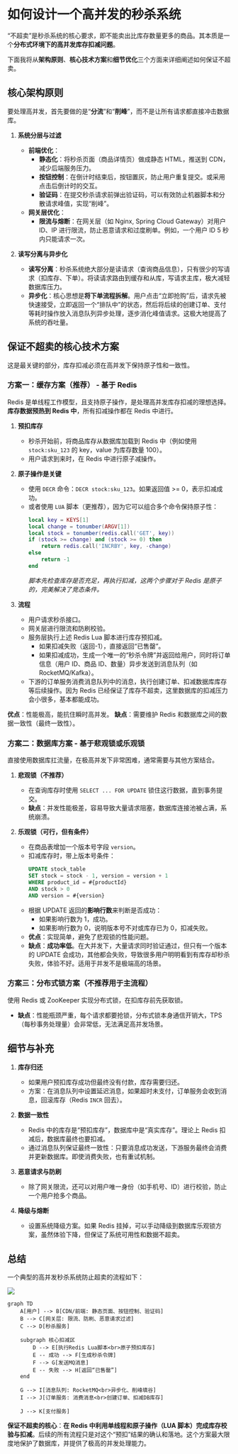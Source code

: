 # 如何设计一个高并发的秒杀系统

“不超卖”是秒杀系统的核心要求，即不能卖出比库存数量更多的商品。其本质是一个**分布式环境下的高并发库存扣减问题**。

下面我将从**架构原则**、**核心技术方案**和**细节优化**三个方面来详细阐述如何保证不超卖。

## 核心架构原则

要处理高并发，首先要做的是“**分流**”和“**削峰**”，而不是让所有请求都直接冲击数据库。

1.  **系统分层与过滤**

    - **前端优化**：
      - **静态化**：将秒杀页面（商品详情页）做成静态 HTML，推送到 CDN，减少后端服务压力。
      - **按钮控制**：在倒计时结束后，按钮置灰，防止用户重复提交。或采用点击后倒计时的交互。
      - **验证码**：在提交秒杀请求前弹出验证码，可以有效防止机器脚本和分散请求峰值，实现“削峰”。
    - **网关层优化**：
      - **限流与熔断**：在网关层（如 Nginx, Spring Cloud Gateway）对用户 ID、IP 进行限流，防止恶意请求和过度刷单。例如，一个用户 ID 5 秒内只能请求一次。

2.  **读写分离与异步化**
    - **读写分离**：秒杀系统绝大部分是读请求（查询商品信息），只有很少的写请求（扣库存、下单）。将读请求路由到缓存和从库，写请求主库，极大减轻数据库压力。
    - **异步化**：核心思想是**将下单流程拆解**。用户点击“立即抢购”后，请求先被快速接受，立即返回一个“排队中”的状态，然后将后续的创建订单、支付等耗时操作放入消息队列异步处理，逐步消化峰值请求。这极大地提高了系统的吞吐量。

## 保证不超卖的核心技术方案

这是最关键的部分，库存扣减必须在高并发下保持原子性和一致性。

### 方案一：缓存方案（推荐） - 基于 Redis

Redis 是单线程工作模型，且支持原子操作，是处理高并发库存扣减的理想选择。**库存数据预热到 Redis 中**，所有扣减操作都在 Redis 中进行。

1.  **预扣库存**

    - 秒杀开始前，将商品库存从数据库加载到 Redis 中（例如使用 `stock:sku_123` 的 key，value 为库存数量 100）。
    - 用户请求到来时，在 Redis 中进行原子减操作。

2.  **原子操作是关键**

    - 使用 `DECR` 命令：`DECR stock:sku_123`。如果返回值 >= 0，表示扣减成功。
    - 或者使用 `LUA` 脚本（更推荐），因为它可以组合多个命令保持原子性：
      ```lua
      local key = KEYS[1]
      local change = tonumber(ARGV[1])
      local stock = tonumber(redis.call('GET', key))
      if (stock >= change) and (stock >= 0) then
          return redis.call('INCRBY', key, -change)
      else
          return -1
      end
      ```
      _脚本先检查库存是否充足，再执行扣减，这两个步骤对于 Redis 是原子的，完美解决了竞态条件。_

3.  **流程**
    - 用户请求秒杀接口。
    - 网关层进行限流和防刷校验。
    - 服务层执行上述 Redis Lua 脚本进行库存预扣减。
      - 如果扣减失败（返回-1），直接返回“已售罄”。
      - 如果扣减成功，生成一个唯一的“秒杀令牌”并返回给用户，同时将订单信息（用户 ID、商品 ID、数量）异步发送到消息队列（如 RocketMQ/Kafka）。
    - 下游的订单服务消费消息队列中的消息，执行创建订单、扣减数据库库存等后续操作。因为 Redis 已经保证了库存不超卖，这里数据库的扣减压力会小很多，基本都能成功。

**优点**：性能极高，能抗住瞬时高并发。
**缺点**：需要维护 Redis 和数据库之间的数据一致性（最终一致性）。

### 方案二：数据库方案 - 基于悲观锁或乐观锁

直接使用数据库扛流量，在极高并发下非常困难，通常需要与其他方案结合。

1.  **悲观锁（不推荐）**

    - 在查询库存时使用 `SELECT ... FOR UPDATE` 锁住这行数据，直到事务提交。
    - **缺点**：并发性能极差，容易导致大量请求阻塞，数据库连接池被占满，系统崩溃。

2.  **乐观锁（可行，但有条件）**
    - 在商品表增加一个版本号字段 `version`。
    - 扣减库存时，带上版本号条件：
      ```sql
      UPDATE stock_table
      SET stock = stock - 1, version = version + 1
      WHERE product_id = #{productId}
      AND stock > 0
      AND version = #{version}
      ```
    - 根据 UPDATE 返回的**影响行数**来判断是否成功：
      - 如果影响行数为 1，成功。
      - 如果影响行数为 0，说明版本号不对或库存已为 0，扣减失败。
    - **优点**：实现简单，避免了悲观锁的性能问题。
    - **缺点**：**成功率低**。在大并发下，大量请求同时验证通过，但只有一个版本的 UPDATE 会成功，其他都会失败，导致很多用户明明看到有库存却秒杀失败，体验不好。适用于并发不是极端高的场景。

### 方案三：分布式锁方案（不推荐用于主流程）

使用 Redis 或 ZooKeeper 实现分布式锁，在扣库存前先获取锁。

- **缺点**：性能瓶颈严重，每个请求都要抢锁，分布式锁本身通信开销大，TPS（每秒事务处理量）会非常低，无法满足高并发场景。

## 细节与补充

1.  **库存归还**

    - 如果用户预扣库存成功但最终没有付款，库存需要归还。
    - 方案：在消息队列中设置延迟消息，如果超时未支付，订单服务会收到消息，回滚库存（Redis `INCR` 回去）。

2.  **数据一致性**

    - Redis 中的库存是“预扣库存”，数据库中是“真实库存”。理论上 Redis 扣减后，数据库最终也要扣减。
    - 通过消息队列保证最终一致性：只要消息成功发送，下游服务最终会消费并更新数据库。即使消费失败，也有重试机制。

3.  **恶意请求与防刷**

    - 除了网关限流，还可以对用户唯一身份（如手机号、ID）进行校验，防止一个用户抢多个商品。

4.  **降级与熔断**
    - 设置系统降级方案。如果 Redis 挂掉，可以手动降级到数据库乐观锁方案，虽然体验下降，但保证了系统可用性和数据不超卖。

## 总结

一个典型的高并发秒杀系统防止超卖的流程如下：

![](./assets/一个典型的高并发秒杀系统防止超卖的流程图.png)

```mermaid
graph TD
    A[用户] --> B[CDN/前端: 静态页面、按钮控制、验证码]
    B --> C[网关层: 限流、防刷、恶意请求过滤]
    C --> D[秒杀服务]

    subgraph 核心扣减区
        D --> E[执行Redis Lua脚本<br>原子预扣库存]
        E -- 成功 --> F[生成秒杀令牌]
        F --> G[发送MQ消息]
        E -- 失败 --> H[返回“已售罄”]
    end

    G --> I[消息队列: RocketMQ<br>异步化、削峰填谷]
    I --> J[订单服务: 消费消息<br>创建订单、扣减DB库存]

    J --> K[支付服务]
```

**保证不超卖的核心**：**在 Redis 中利用单线程和原子操作（LUA 脚本）完成库存校验与扣减**。后续的所有流程只是对这个“预扣”结果的确认和落地。这个方案最大限度地保护了数据库，并提供了极高的并发处理能力。
